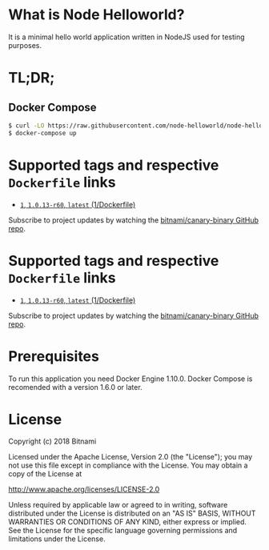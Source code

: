 # What is Node Helloworld?

It is a minimal hello world application written in NodeJS used for testing purposes.

# TL;DR;

## Docker Compose

```bash
$ curl -LO https://raw.githubusercontent.com/node-helloworld/node-helloworld-docker/master/docker-compose.yml
$ docker-compose up
```

# Supported tags and respective `Dockerfile` links

* [`1`, `1.0.13-r60`, `latest` (1/Dockerfile)](https://github.com/bitnami/bitnami-docker-canary-binary/blob/1.0.13-r60/1/Dockerfile)

Subscribe to project updates by watching the [bitnami/canary-binary GitHub repo](https://github.com/bitnami/bitnami-docker-canary-binary).

# Supported tags and respective `Dockerfile` links

* [`1`, `1.0.13-r60`, `latest` (1/Dockerfile)](https://github.com/bitnami/bitnami-docker-canary-binary/blob/1.0.13-r60/1/Dockerfile)

Subscribe to project updates by watching the [bitnami/canary-binary GitHub repo](https://github.com/bitnami/bitnami-docker-canary-binary).

# Prerequisites

To run this application you need Docker Engine 1.10.0. Docker Compose is recomended with a version 1.6.0 or later.

# License

Copyright (c) 2018 Bitnami

Licensed under the Apache License, Version 2.0 (the "License");
you may not use this file except in compliance with the License.
You may obtain a copy of the License at

  <http://www.apache.org/licenses/LICENSE-2.0>

Unless required by applicable law or agreed to in writing, software
distributed under the License is distributed on an "AS IS" BASIS,
WITHOUT WARRANTIES OR CONDITIONS OF ANY KIND, either express or implied.
See the License for the specific language governing permissions and
limitations under the License.

